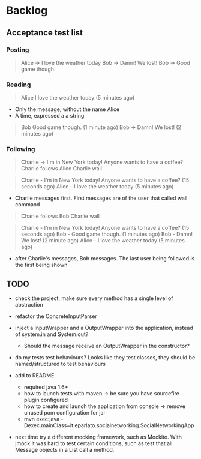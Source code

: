 # Backlog

## Acceptance test list

### Posting
 
> Alice -> I love the weather today
> Bob -> Damn! We lost!
> Bob -> Good game though.

### Reading

> Alice
> I love the weather today (5 minutes ago)

* Only the message, without the name Alice
* A time, expressed a a string

> Bob
> Good game though. (1 minute ago)
> Bob -> Damn! We lost! (2 minutes ago)

### Following

> Charlie -> I'm in New York today! Anyone wants to have a coffee?
> Charlie follows Alice
> Charlie wall

> Charlie - I'm in New York today! Anyone wants to have a coffee? (15 seconds ago)
> Alice - I love the weather today (5 minutes ago)

* Charlie messages first. First messages are of the user that called wall command

> Charlie follows Bob
> Charlie wall

> Charlie - I'm in New York today! Anyone wants to have a coffee? (15 seconds ago)
> Bob - Good game though. (1 minutes ago)
> Bob - Damn! We lost! (2 minute ago)
> Alice - I love the weather today (5 minutes ago)

* after Charlie's messages, Bob messages. The last user being followed is the first being shown

## TODO

* check the project, make sure every method has a single level of abstraction

* refactor the ConcreteInputParser

* inject a InputWrapper and a OutputWrapper into the application, instead of system.in and System.out?
  * Should the message receive an OutputWrapper in the constructor?

* do my tests test behaviours? Looks like they test classes, they should be named/structured to test behaviours

* add to README
  * required java 1.6+
  * how to launch tests with maven -> be sure you have sourcefire plugin configured
  * how to create and launch the application from console -> remove unused pom configuration for jar
  * mvn exec:java -Dexec.mainClass=it.eparlato.socialnetworking.SocialNetworkingApp
  
* next time try a different mocking framework, such as Mockito. With jmock it was hard to test certain conditions, such as 
test that all Message objects in a List call a method. 